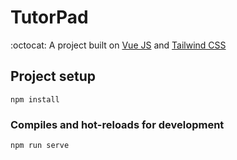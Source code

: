 # TutorPad 
:octocat:
A project built on [Vue JS](https://vuejs.org/) and [Tailwind CSS](https://tailwindcss.com/docs/what-is-tailwind/)

## Project setup
```
npm install
```

### Compiles and hot-reloads for development
```
npm run serve
```
